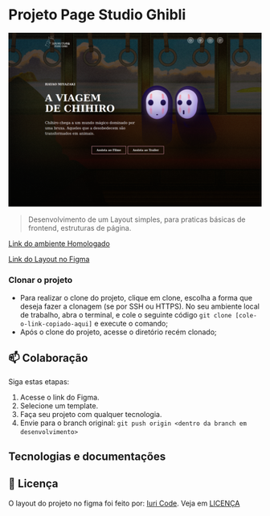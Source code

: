 # Projeto Page Studio Ghibli

![alt text](/assets/img/readme-layout-done.png)

> Desenvolvimento de um Layout simples, para praticas básicas de frontend, estruturas de página.

[Link do ambiente Homologado]()

[Link do Layout no Figma](https://www.figma.com/file/Yb9IBH56g7T1hdIyZ3BMNO/Desafios---Codel%C3%A2ndia?type=design&node-id=257087%3A1524&mode=design&t=M0fKzCya8UTBq2PW-1)


### Clonar o projeto

- Para realizar o clone do projeto, clique em clone, escolha a forma que deseja fazer a clonagem (se por SSH ou HTTPS).
No seu ambiente local de trabalho, abra o terminal, e cole o seguinte código `git clone [cole-o-link-copiado-aqui]` e execute o comando;
- Após o clone do projeto, acesse o diretório recém clonado;

## 📫 Colaboração

Siga estas etapas:

1. Acesse o link do Figma.
2. Selecione um template.
3. Faça seu projeto com qualquer tecnologia.
4. Envie para o branch original: `git push origin <dentro da branch em desenvolvimento>`

## Tecnologias e documentações

## 📝 Licença

O layout do projeto no figma foi feito por: [Iuri Code](https://github.com/iuricode). Veja em [LICENÇA](https://www.figma.com/file/Yb9IBH56g7T1hdIyZ3BMNO/Desafios---Codel%C3%A2ndia?type=design&node-id=257087%3A1524&mode=design&t=M0fKzCya8UTBq2PW-1)